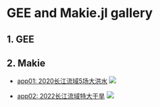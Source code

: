 <h1>GEE and Makie.jl gallery</h1>

## 1. GEE


## 2. Makie

- [app01: 2020长江流域5场大洪水](app/Makie_ChinaFlood_2020.qmd)
  ![](./images/ChinaFlood_2020_SPI%204×8-days.png)

- [app02: 2022长江流域特大干旱](app/Makie_ChinaFlood_2020.qmd)
  ![](./images/ChinaDrought_2022_SPI%204×8-days.png)
